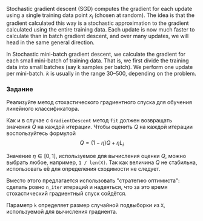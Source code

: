 Stochastic gradient descent (SGD) computes the gradient for each update using a single training data point $x_i$ (chosen at random).
The idea is that the gradient calculated this way is a stochastic approximation to the gradient calculated using the entire training data.
Each update is now much faster to calculate than in batch gradient descent, and over many updates,
we will head in the same general direction.

In Stochastic mini-batch gradient descent, we calculate the gradient for each small mini-batch of training data.
That is, we first divide the training data into small batches (say k samples per batch).
We perform one update per mini-batch. $k$ is usually in the range 30–500, depending on the problem.

### Задание

Реализуйте метод стохастического градиентного спуска для обучения линейного классификатора.
﻿

Как и в случае с `GradientDescent` метод `fit` должен
возвращать значения $Q$ на каждой итерации.
Чтобы оценить $Q$ на каждой итерации воспользуйтесь формулой
$$Q = (1 − \eta)Q + \eta L_i$$

Значение $\eta \in [0, 1]$,
используемое для вычисления оценки $Q$, можно выбрать любое, например,
`1 / len(X)`. Так как величина $Q$ не стабильна, использовать
её для определения сходимости не следует.

Вместо этого предлагается использовать "стратегию оптимиста": сделать ровно `n_iter`
итераций и надеяться, что за это время стохастический градиентный спуск
сойдётся.

Параметр `k` определяет размер случайной подвыборки из
`X`, используемой для вычисления градиента.